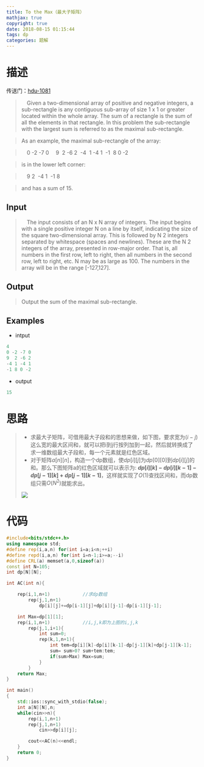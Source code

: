 ```yaml
---
title: To the Max（最大子矩阵）
mathjax: true
copyright: true
date: 2018-08-15 01:15:44
tags: dp
categories: 题解
---
```

# 描述
传送门：[hdu-1081](http://acm.hdu.edu.cn/showproblem.php?pid=1081)

>&emsp;Given a two-dimensional array of positive and negative integers, a sub-rectangle is any contiguous sub-array of size 1 x 1 or greater located within the whole array. The sum of a rectangle is the sum of all the elements in that rectangle. In this problem the sub-rectangle with the largest sum is referred to as the maximal sub-rectangle.

<!--more-->
> As an example, the maximal sub-rectangle of the array:

>&emsp;0 -2 -7 0
&emsp;9 &nbsp;2 -6 2
&nbsp;-4 &nbsp;1 -4 1
&nbsp;-1 &nbsp;8 0 -2

> is in the lower left corner:

>&emsp;9 2
&nbsp;-4 1
&nbsp;-1 8

>and has a sum of 15.

## Input
> &emsp;The input consists of an N x N array of integers. The input begins with a single positive integer N on a line by itself, indicating the size of the square two-dimensional array. This is followed by N 2 integers separated by whitespace (spaces and newlines). These are the N 2 integers of the array, presented in row-major order. That is, all numbers in the first row, left to right, then all numbers in the second row, left to right, etc. N may be as large as 100. The numbers in the array will be in the range [-127,127].

## Output
> Output the sum of the maximal sub-rectangle.

## Examples
* intput
```c++
4
0 -2 -7 0 
9  2 -6 2
-4 1 -4 1 
-1 8 0 -2
```
* output
```c++
15
```

# 思路
>* 求最大子矩阵，可借用最大子段和的思想来做，如下图，要求宽为$(i-j)$这么宽的最大区间和，就可以把i到j行按列加到一起，然后就转换成了求一维数组最大子段和，每一个元素就是红色区域。
>* 对于矩阵$a[n][n]$，构造一个dp数组，使$dp[i][j]$为$dp[0][0]$到$dp[i][j]$的和。那么下图矩阵a的红色区域就可以表示为: **$dp[i][k]-dp[i][k-1]-dp[j-1][k]+dp[j-1][k-1]$**，这样就实现了$O(1)$查找区间和，而dp数组只需$O(N^2)$就能求出。
>
>![](http://wx1.sinaimg.cn/mw690/005ZgyPegy1fufdmn4g3aj30m00gmdfz.jpg)

# 代码
```c++
#include<bits/stdc++.h>
using namespace std;
#define rep(i,a,n) for(int i=a;i<n;++i)
#define repd(i,a,n) for(int i=n-1;i>=a;--i)
#define CRL(a) memset(a,0,sizeof(a))
const int N=105;
int dp[N][N];

int AC(int n){

    rep(i,1,n+1)            //求dp数组
        rep(j,1,n+1)
            dp[i][j]+=dp[i-1][j]+dp[i][j-1]-dp[i-1][j-1];

    int Max=dp[1][1];
    rep(i,1,n+1)            //i,j,k即为上图的i,j,k
        rep(j,1,i+1){
            int sum=0;
            rep(k,1,n+1){
                int tem=dp[i][k]-dp[i][k-1]-dp[j-1][k]+dp[j-1][k-1];
                sum= sum>0? sum+tem:tem;
                if(sum>Max) Max=sum;
            }
        }
    return Max;
}

int main()
{
    std::ios::sync_with_stdio(false);
    int a[N][N],n;
    while(cin>>n){
        rep(i,1,n+1)
        rep(j,1,n+1)
            cin>>dp[i][j];

        cout<<AC(n)<<endl;
    }
    return 0;
}
```
